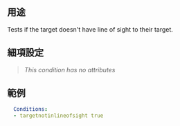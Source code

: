 ## 用途
Tests if the target doesn't have line of sight to their target.


## 細項設定
> *This condition has no attributes*


## 範例
```yaml
  Conditions:
  - targetnotinlineofsight true
```